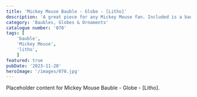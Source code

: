 ```yaml
---
title: 'Mickey Mouse Bauble - Globe - [Litho]'
description: 'A great piece for any Mickey Mouse fan. Included is a bauble for your xmas tree or a globe for a show piece all year round. Comes with a stand and topper which makes the finished piece look great'
category: 'Baubles, Globes & Ornaments'
catalogue number: '070'
tags: [
    'bauble', 
    'Mickey Mouse',
    'litho', 
    ]
featured: true
pubDate: '2023-11-20'
heroImage: '/images/070.jpg'
---
```


Placeholder content for Mickey Mouse Bauble - Globe - [Litho].
